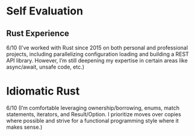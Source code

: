 # Self Evaluation

## Rust Experience
6/10 (I’ve worked with Rust since 2015 on both personal and professional projects, including parallelizing configuration loading and building a REST API library.
However, I’m still deepening my expertise in certain areas like async/await, unsafe code, etc.)

# Idiomatic Rust
6/10 (I’m comfortable leveraging ownership/borrowing, enums, match statements, iterators, and Result/Option.
I prioritize moves over copies where possible and strive for a functional programming style where it makes sense.)
